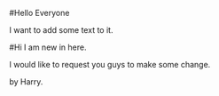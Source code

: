 #Hello Everyone

I want to add some text to it.

#Hi I am new in here.

I would like to request you guys to make some change.

by Harry.
